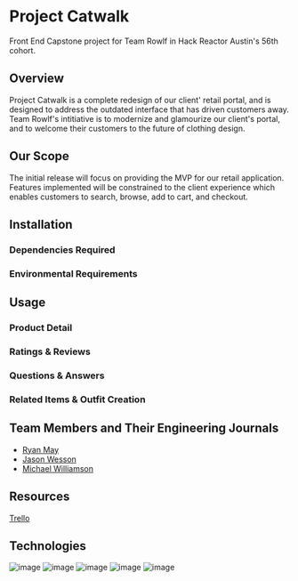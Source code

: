 # Project Catwalk
Front End Capstone project for Team Rowlf in Hack Reactor Austin's 56th cohort.

## Overview
Project Catwalk is a complete redesign of our client' retail portal, and is designed to address the outdated interface that has driven customers away. Team Rowlf's intitiative is to modernize and glamourize our client's portal, and to welcome their customers to the future of clothing design. 

## Our Scope
The initial release will focus on providing the MVP for our retail application. Features implemented will be constrained to the client experience which enables customers to search, browse, add to cart, and checkout.

## Installation
### Dependencies Required
### Environmental Requirements

## Usage
### Product Detail

### Ratings & Reviews

### Questions & Answers

### Related Items & Outfit Creation

## Team Members and Their Engineering Journals
* [Ryan May](https://github.com/IMayCode)
* [Jason Wesson](https://gist.github.com/jsnwesson/6454fafbeb1a03f6347f9951c78a17b4)
* [Michael Williamson](https://gist.github.com/mikethegrunt/0ae48f0f5f73f868a5a77fb12d745a63)

## Resources
[Trello](https://trello.com/b/zlrsTJTs/fec)

## Technologies
![image]( https://img.shields.io/badge/React-20232A?style=for-the-badge&logo=react&logoColor=61DAFB ) 
![image]( https://img.shields.io/badge/Node.js-43853D?style=for-the-badge&logo=node-dot-js&logoColor=white )
![image]( https://img.shields.io/badge/npm-CB3837?style=for-the-badge&logo=npm&logoColor=white )
![image]( https://img.shields.io/badge/Yarn-2C8EBB?style=for-the-badge&logo=yarn&logoColor=white )
![image]( https://img.shields.io/badge/Markdown-000000?style=for-the-badge&logo=markdown&logoColor=white )
